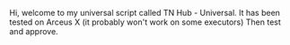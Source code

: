 Hi, welcome to my universal script called TN Hub - Universal.
It has been tested on Arceus X (it probably won't work on some executors)
Then test and approve.
